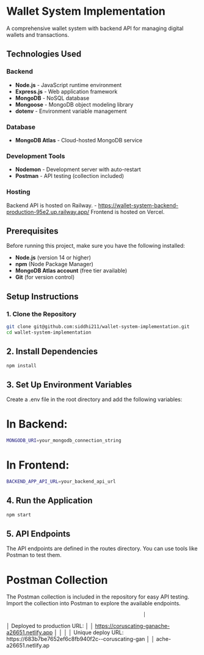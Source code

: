 # Wallet System Implementation 

A comprehensive wallet system with backend API for managing digital wallets and transactions.

## Technologies Used

### Backend
- **Node.js** - JavaScript runtime environment
- **Express.js** - Web application framework
- **MongoDB** - NoSQL database
- **Mongoose** - MongoDB object modeling library
- **dotenv** - Environment variable management

### Database
- **MongoDB Atlas** - Cloud-hosted MongoDB service

### Development Tools
- **Nodemon** - Development server with auto-restart
- **Postman** - API testing (collection included)

### Hosting
Backend API is hosted on Railway. - 
 https://wallet-system-backend-production-95e2.up.railway.app/<API-ENDPOINTS>
Frontend is hosted on Vercel.
## Prerequisites

Before running this project, make sure you have the following installed:

- **Node.js** (version 14 or higher)
- **npm** (Node Package Manager)
- **MongoDB Atlas account** (free tier available)
- **Git** (for version control)

## Setup Instructions

### 1. Clone the Repository
```bash
git clone git@github.com:siddhi211/wallet-system-implementation.git
cd wallet-system-implementation
```
## 2. Install Dependencies
```bash
npm install
```
## 3. Set Up Environment Variables
Create a .env file in the root directory and add the following variables:
# In Backend:
```bash
MONGODB_URI=your_mongodb_connection_string
``` 
# In Frontend:
```bash
BACKEND_APP_API_URL=your_backend_api_url
```        
## 4. Run the Application
```bash
npm start
```
## 5. API Endpoints
The API endpoints are defined in the routes directory. You can use tools like Postman to test them. 

# Postman Collection
The Postman collection is included in the repository for easy API testing. Import the collection into Postman to explore the available endpoints.

                                                      │
│                       Deployed to production URL:                        │
│              https://coruscating-ganache-a26651.netlify.app              │
│                                                                          │
│   Unique deploy URL: https://683b7be7652ef6c8fb940f2c--coruscating-gan   │
│                         ache-a26651.netlify.ap